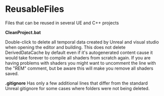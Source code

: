 # ReusableFiles
Files that can be reused in several UE and C++ projects

**CleanProject.bat**

Double-click to delete all temporal data created by Unreal and visual studio when opening the editor and building.
This does not delete DerivedDataCache by default even if it's autogenerated content cause it would take forever to compile all shaders from scratch again. If you are having problems with shaders you might want to uncomment the line with the "REM" comment, but be aware this will make you remove all shaders saved.

**.gitignore**
Has only a few additional lines that differ from the standard Unreal gitignore for some cases where folders were not being deleted.
